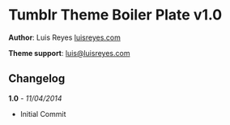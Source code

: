 Tumblr Theme Boiler Plate v1.0
==============================

<strong>Author</strong>: Luis Reyes <a href="http://luisreyes.com">luisreyes.com</a>


<strong>Theme support</strong>:
<a href="mailto:luis@luisreyes.com">luis@luisreyes.com</a>


Changelog
---

**1.0** - *11/04/2014*
<ul>
<li>Initial Commit</li>
</ul>